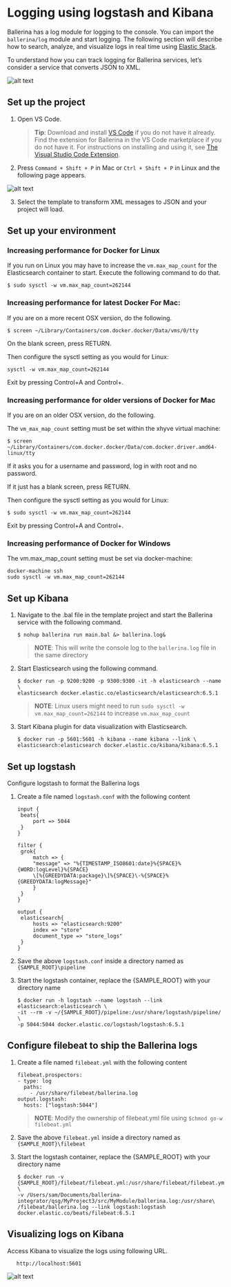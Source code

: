 # Logging using logstash and Kibana

Ballerina has a log module for logging to the console. You can import the `ballerina/log` module and start logging. The following section will describe how to search, analyze, and visualize logs in real time using [Elastic Stack](https://www.elastic.co/).

To understand how you can track logging for Ballerina services, let’s consider a service that converts JSON to XML.

![alt text](../../assets/img/logstash-kibana.png)

## Set up the project 

1. Open VS Code.
   > **Tip**: Download and install [VS Code](https://code.visualstudio.com/Download) if you do not have it already. Find the extension for Ballerina in the VS Code marketplace if you do not have it. For instructions on installing and using it, see [The Visual Studio Code Extension](https://ballerina.io/learn/tools-ides/vscode-plugin/).

2. Press `Command + Shift + P` in Mac or `Ctrl + Shift + P` in Linux and the following page appears.

![alt text](../../assets/img/vs-code-landing.png)

3. Select the template to transform XML messages to JSON and your project will load.

## Set up your environment

### Increasing performance for Docker for Linux

If you run on Linux you may have to increase the `vm.max_map_count` for the Elasticsearch container to start. Execute the following command to do that.

```
$ sudo sysctl -w vm.max_map_count=262144

```

### Increasing performance for latest Docker For Mac:

If you are on a more recent OSX version, do the following.

```
$ screen ~/Library/Containers/com.docker.docker/Data/vms/0/tty

```

On the blank screen, press RETURN.

Then configure the sysctl setting as you would for Linux:

```
sysctl -w vm.max_map_count=262144

```

Exit by pressing Control+A and Control+\.

### Increasing performance for older versions of Docker for Mac

If you are on an older OSX version, do the following.

The `vm_max_map_count` setting must be set within the xhyve virtual machine:

```
$ screen ~/Library/Containers/com.docker.docker/Data/com.docker.driver.amd64-linux/tty

```

If it asks you for a username and password, log in with root and no password.

If it just has a blank screen, press RETURN.

Then configure the sysctl setting as you would for Linux:

```
$ sudo sysctl -w vm.max_map_count=262144

```

Exit by pressing Control+A and Control+\.

### Increasing performance of Docker for Windows

The vm.max_map_count setting must be set via docker-machine:

```
docker-machine ssh
sudo sysctl -w vm.max_map_count=262144

```

## Set up Kibana

1. Navigate to the .bal file in the template project and start the Ballerina service with the following command.

   ```
   $ nohup ballerina run main.bal &> ballerina.log&

   ```

   > **NOTE**: This will write the console log to the `ballerina.log` file in the same directory

2. Start Elasticsearch using the following command.

   ```
   $ docker run -p 9200:9200 -p 9300:9300 -it -h elasticsearch --name \
   elasticsearch docker.elastic.co/elasticsearch/elasticsearch:6.5.1 
   ```

   > **NOTE**: Linux users might need to run `sudo sysctl -w vm.max_map_count=262144` to increase `vm.max_map_count` 
   
3. Start Kibana plugin for data visualization with Elasticsearch.

   ```
   $ docker run -p 5601:5601 -h kibana --name kibana --link \
   elasticsearch:elasticsearch docker.elastic.co/kibana/kibana:6.5.1     
   ```

## Set up logstash

Configure logstash to format the Ballerina logs

1. Create a file named `logstash.conf` with the following content
   ```
   input {  
    beats{ 
        port => 5044 
    }  
   }
   
   filter {  
    grok{  
        match => { 
	    "message" => "%{TIMESTAMP_ISO8601:date}%{SPACE}%{WORD:logLevel}%{SPACE}
	    \[%{GREEDYDATA:package}\]%{SPACE}\-%{SPACE}%{GREEDYDATA:logMessage}"
        }  
    }  
   }   
   
   output {  
    elasticsearch{  
        hosts => "elasticsearch:9200"  
        index => "store"  
        document_type => "store_logs"  
    }  
   }  
   ```

2. Save the above `logstash.conf` inside a directory named as `{SAMPLE_ROOT}\pipeline`
     
3. Start the logstash container, replace the {SAMPLE_ROOT} with your directory name
     
   ```
   $ docker run -h logstash --name logstash --link elasticsearch:elasticsearch \
   -it --rm -v ~/{SAMPLE_ROOT}/pipeline:/usr/share/logstash/pipeline/ \
   -p 5044:5044 docker.elastic.co/logstash/logstash:6.5.1
   ```
  
## Configure filebeat to ship the Ballerina logs
    
1. Create a file named `filebeat.yml` with the following content

   ```
   filebeat.prospectors:
   - type: log
     paths:
       - /usr/share/filebeat/ballerina.log
   output.logstash:
     hosts: ["logstash:5044"]  
   ```
   
   > **NOTE**: Modify the ownership of filebeat.yml file using `$chmod go-w filebeat.yml` 

2. Save the above `filebeat.yml` inside a directory named as `{SAMPLE_ROOT}\filebeat`   
        
3. Start the logstash container, replace the {SAMPLE_ROOT} with your directory name
     
   ```
   $ docker run -v {SAMPLE_ROOT}/filebeat/filebeat.yml:/usr/share/filebeat/filebeat.yml \
   -v /Users/sam/Documents/ballerina-integrator/qsg/MyProject3/src/MyModule/ballerina.log:/usr/share\
   /filebeat/ballerina.log --link logstash:logstash docker.elastic.co/beats/filebeat:6.5.1
   ```

## Visualizing logs on Kibana

Access Kibana to visualize the logs using following URL.

```
   http://localhost:5601 
```
![alt text](../../assets/img/logstash-kibana-visual.png)
